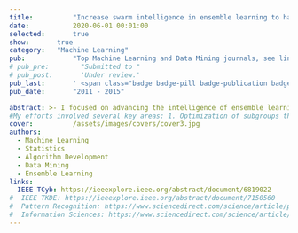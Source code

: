 ```yaml
---
title:          "Increase swarm intelligence in ensemble learning to handle complex data analysis"
date:           2020-06-01 00:01:00
selected:       true
show:		true
category:	"Machine Learning"
pub:            "Top Machine Learning and Data Mining journals, see links below"
# pub_pre:        "Submitted to "
# pub_post:       'Under review.'
pub_last:       ' <span class="badge badge-pill badge-publication badge-success">Spotlight</span>'
pub_date:       "2011 - 2015"

abstract: >- I focused on advancing the intelligence of ensemble learning systems to effectively address complex datasets, particularly those with high-dimensional and noisy data. 
#My efforts involved several key areas: 1. Optimization of subgroups through adaptive decision-making strategies, enhancing the accuracy and efficiency of the ensemble models; 2. Integration of diverse data sources within the ensemble system, ensuring robust performance across varying types of input data; 3. Application of fuzzy theory to manage noisy and high-dimensional data, improving the system’s ability to generalize and perform in challenging environments. This work significantly enhanced the capability of ensemble methods to handle real-world, complex data challenges.
cover:          /assets/images/covers/cover3.jpg
authors:
  - Machine Learning
  - Statistics
  - Algorithm Development
  - Data Mining
  - Ensemble Learning
links:
  IEEE TCyb: https://ieeexplore.ieee.org/abstract/document/6819022
#  IEEE TKDE: https://ieeexplore.ieee.org/abstract/document/7150560
#  Pattern Recognition: https://www.sciencedirect.com/science/article/pii/S0031320314001368
#  Information Sciences: https://www.sciencedirect.com/science/article/pii/S0020025514000504
---
```


